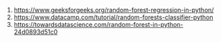 1. https://www.geeksforgeeks.org/random-forest-regression-in-python/
2. https://www.datacamp.com/tutorial/random-forests-classifier-python
3. https://towardsdatascience.com/random-forest-in-python-24d0893d51c0

